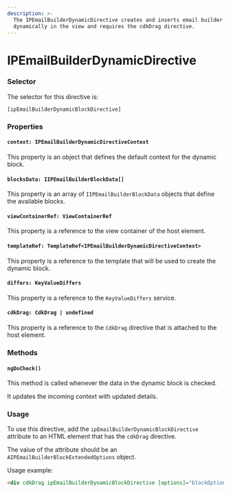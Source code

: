 ```yaml
---
description: >-
  The IPEmailBuilderDynamicDirective creates and inserts email builder blocks
  dynamically in the view and requires the cdkDrag directive.
---
```


# IPEmailBuilderDynamicDirective

### Selector

The selector for this directive is:&#x20;

`[ipEmailBuilderDynamicBlockDirective]`

### Properties

#### `context: IPEmailBuilderDynamicDirectiveContext`

This property is an object that defines the default context for the dynamic block.

#### `blocksData: IIPEmailBuilderBlockData[]`

This property is an array of `IIPEmailBuilderBlockData` objects that define the available blocks.

#### `viewContainerRef: ViewContainerRef`

This property is a reference to the view container of the host element.

#### `templateRef: TemplateRef<IPEmailBuilderDynamicDirectiveContext>`

This property is a reference to the template that will be used to create the dynamic block.

#### `differs: KeyValueDiffers`

This property is a reference to the `KeyValueDiffers` service.

#### `cdkDrag: CdkDrag | undefined`

This property is a reference to the `CdkDrag` directive that is attached to the host element.

### Methods

#### `ngDoCheck()`

This method is called whenever the data in the dynamic block is checked.&#x20;

It updates the incoming context with updated details.

### Usage

To use this directive, add the `ipEmailBuilderDynamicBlockDirective` attribute to an HTML element that has the `cdkDrag` directive.&#x20;

The value of the attribute should be an `AIPEmailBuilderBlockExtendedOptions` object.

Usage example:

```html
<div cdkDrag ipEmailBuilderDynamicBlockDirective [options]="blockOptions"></d
```
